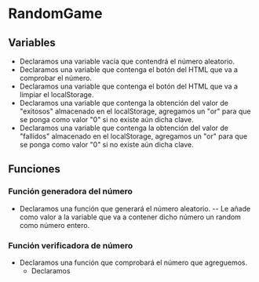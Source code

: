 # RandomGame

## Variables

- Declaramos una variable vacía que contendrá el número aleatorio.
- Declaramos una variable que contenga el botón del HTML que va a comprobar el número.
- Declaramos una variable que contenga el botón del HTML que va a limpiar el localStorage.
- Declaramos una variable que contenga la obtención del valor de "exitosos" almacenado en el localStorage, agregamos un "or" para que se ponga como valor "0" si no existe aún dicha clave.
- Declaramos una variable que contenga la obtención del valor de "fallidos" almacenado en el localStorage, agregamos un "or" para que se ponga como valor "0" si no existe aún dicha clave.

## Funciones

### Función generadora del número

- Declaramos una función que generará el número aleatorio.
-- Le añade como valor a la variable que va a contener dicho número un random como número entero.

### Función verificadora de número

- Declaramos una función que comprobará el número que agreguemos.
    - Declaramos